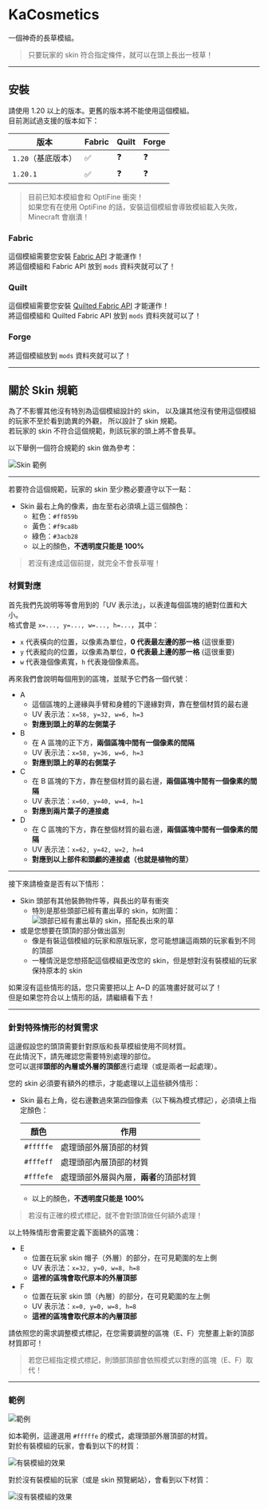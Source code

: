 # KaCosmetics
一個神奇的長草模組。
> 只要玩家的 skin 符合指定條件，就可以在頭上長出一枝草！

---
## 安裝

請使用 1.20 以上的版本。更舊的版本將不能使用這個模組。\
目前測試過支援的版本如下：

| 版本           | Fabric | Quilt | Forge |
|--------------|--------|-------|-------|
| `1.20`（基底版本） | ✅      | ❓     | ❓     |
| `1.20.1`      | ✅      | ❓     | ❓     |

> 目前已知本模組會和 OptiFine 衝突！\
> 如果您有在使用 OptiFine 的話，安裝這個模組會導致模組載入失敗，Minecraft 會崩潰！

### Fabric
這個模組需要您安裝 [Fabric API](https://www.curseforge.com/minecraft/mc-mods/fabric-api) 才能運作！\
將這個模組和 Fabric API 放到 `mods` 資料夾就可以了！

### Quilt
這個模組需要您安裝 [Quilted Fabric API](https://www.curseforge.com/minecraft/mc-mods/qsl) 才能運作！\
將這個模組和 Quilted Fabric API 放到 `mods` 資料夾就可以了！

### Forge
將這個模組放到 `mods` 資料夾就可以了！

---

## 關於 Skin 規範
為了不影響其他沒有特別為這個模組設計的 skin，
以及讓其他沒有使用這個模組的玩家不至於看到詭異的外觀，
所以設計了 skin 規範。\
若玩家的 skin 不符合這個規範，則該玩家的頭上將不會長草。

以下舉例一個符合規範的 skin 做為參考：

![Skin 範例](./docs/skin_sample.png)

---

若要符合這個規範，玩家的 skin 至少務必要遵守以下一點：

* Skin 最右上角的像素，由左至右必須填上這三個顏色：
    - 紅色：`#ff859b`
    - 黃色：`#f9ca8b`
    - 綠色：`#3acb28`
    - 以上的顏色，**不透明度只能是 100%**

> 若沒有達成這個前提，就完全不會長草喔！

### 材質對應
首先我們先說明等等會用到的「UV 表示法」，以表達每個區塊的絕對位置和大小。\
格式會是 `x=..., y=..., w=..., h=...`，其中：
* `x` 代表橫向的位置，以像素為單位，**0 代表最左邊的那一格** (這很重要)
* `y` 代表縱向的位置，以像素為單位，**0 代表最上邊的那一格** (這很重要)
* `w` 代表幾個像素寬，`h` 代表幾個像素高。

再來我們會說明每個用到的區塊，並賦予它們各一個代號：

* A
    - 這個區塊的上邊緣與手臂和身體的下邊緣對齊，靠在整個材質的最右邊
    - UV 表示法：`x=58, y=32, w=6, h=3`
    - **對應到頭上的草的左側葉子**
* B
    - 在 A 區塊的正下方，**兩個區塊中間有一個像素的間隔**
    - UV 表示法：`x=58, y=36, w=6, h=3`
    - **對應到頭上的草的右側葉子**
* C
    - 在 B 區塊的下方，靠在整個材質的最右邊，**兩個區塊中間有一個像素的間隔**
    - UV 表示法：`x=60, y=40, w=4, h=1`
    - **對應到兩片葉子的連接處**
* D
    - 在 C 區塊的下方，靠在整個材質的最右邊，**兩個區塊中間有一個像素的間隔**
    - UV 表示法：`x=62, y=42, w=2, h=4`
    - **對應到以上部件和頭顱的連接處（也就是植物的莖）**
---

接下來請檢查是否有以下情形：
* Skin 頭部有其他裝飾物件等，與長出的草有衝突
    - 特別是那些頭部已經有畫出草的 skin，如附圖：\
      ![頭部已經有畫出草的 skin，搭配長出來的草](./docs/design_conflict.png)
* 或是您想要在頭頂的部分做出區別
    - 像是有裝這個模組的玩家和原版玩家，您可能想讓這兩類的玩家看到不同的頂部
    - 一種情況是您想搭配這個模組更改您的 skin，但是想對沒有裝模組的玩家保持原本的 skin

如果沒有這些情形的話，您只需要把以上 A~D 的區塊畫好就可以了！\
但是如果您符合以上情形的話，請繼續看下去！

---

### 針對特殊情形的材質需求

這邊假設您的頭頂需要針對原版和長草模組使用不同材質。\
在此情況下，請先確認您需要特別處理的部位。\
您可以選擇**頭部的內層或外層的頂部**進行處理（或是兩者一起處理）。

您的 skin 必須要有額外的標示，才能處理以上這些額外情形：

* Skin 最右上角，從右邊數過來第四個像素（以下稱為模式標記），必須填上指定顏色：

  | 顏色        | 作用                    |
  |-----------|-----------------------| 
  | `#fffffe` | 處理頭部外層頂部的材質           |
  | `#fffeff` | 處理頭部內層頂部的材質           |
  | `#fffefe` | 處理頭部外層與內層，**兩者**的頂部材質 |

  - 以上的顏色，**不透明度只能是 100%**
    
> 若沒有正確的模式標記，就不會對頭頂做任何額外處理！

以上特殊情形會需要定義下面額外的區塊：

* E
    - 位置在玩家 skin 帽子（外層）的部分，在可見範圍的左上側
    - UV 表示法：`x=32, y=0, w=8, h=8`
    - **這裡的區塊會取代原本的外層頂部**
* F
    - 位置在玩家 skin 頭（內層）的部分，在可見範圍的左上側
    - UV 表示法：`x=0, y=0, w=8, h=8`
    - **這裡的區塊會取代原本的內層頂部**

請依照您的需求調整模式標記，在您需要調整的區塊（E、F）完整畫上新的頂部材質即可！
> 若您已經指定模式標記，則頭部頂部會依照模式以對應的區塊（E、F）取代！

---

### 範例
![範例](./docs/mode_sample.png)

如本範例，這邊選用 `#fffffe` 的模式，處理頭部外層頂部的材質。\
對於有裝模組的玩家，會看到以下的材質：

![有裝模組的效果](./docs/mod_preview.png)

對於沒有裝模組的玩家（或是 skin 預覽網站），會看到以下材質：

![沒有裝模組的效果](./docs/vanilla_preview.png)
